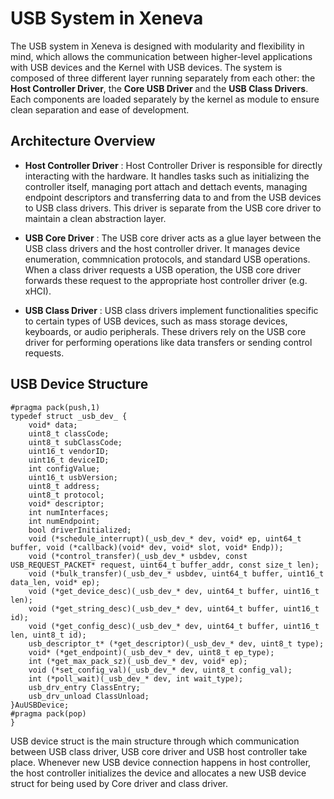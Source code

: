 # USB System in Xeneva

The USB system in Xeneva is designed with modularity and flexibility in mind, which allows the communication between higher-level applications with USB devices and the Kernel with USB devices. The system is composed of three different layer running separately from each other: the __Host Controller Driver__, the __Core USB Driver__ and the __USB Class Drivers__. Each components are loaded separately by the kernel as module to ensure clean separation and ease of development.

## Architecture Overview

- **Host Controller Driver** : Host Controller Driver is responsible for directly interacting with the hardware. It handles tasks such as initializing the controller itself, managing port attach and dettach events, managing endpoint descriptors and transferring data to and from the USB devices to USB class drivers. This driver is separate from the USB core driver to maintain a clean abstraction layer.

- **USB Core Driver** : The USB core driver acts as a glue layer between the USB class drivers and the host controller driver. It manages device enumeration, commnication protocols, and standard USB operations. When a class driver requests a USB operation, the USB core driver forwards these request to the appropriate host controller driver (e.g. xHCI).

- **USB Class Driver** : USB class drivers implement functionalities specific to certain types of USB devices, such as mass storage devices, keyboards, or audio peripherals. These drivers rely on the USB core driver for performing operations like data transfers or sending control requests.

## USB Device Structure

```
#pragma pack(push,1)
typedef struct _usb_dev_ {
    void* data;
    uint8_t classCode;
    uint8_t subClassCode;
    uint16_t vendorID;
	uint16_t deviceID;
	int configValue;
	uint16_t usbVersion;
	uint8_t address;
	uint8_t protocol;
	void* descriptor;
	int numInterfaces;
	int numEndpoint;
	bool driverInitialized;
	void (*schedule_interrupt)(_usb_dev_* dev, void* ep, uint64_t buffer, void (*callback)(void* dev, void* slot, void* Endp));
	void (*control_transfer)(_usb_dev_* usbdev, const USB_REQUEST_PACKET* request, uint64_t buffer_addr, const size_t len);
	void (*bulk_transfer)(_usb_dev_* usbdev, uint64_t buffer, uint16_t data_len, void* ep);
	void (*get_device_desc)(_usb_dev_* dev, uint64_t buffer, uint16_t len);
	void (*get_string_desc)(_usb_dev_* dev, uint64_t buffer, uint16_t id);
	void (*get_config_desc)(_usb_dev_* dev, uint64_t buffer, uint16_t len, uint8_t id);
	usb_descriptor_t* (*get_descriptor)(_usb_dev_* dev, uint8_t type);
	void* (*get_endpoint)(_usb_dev_* dev, uint8_t ep_type);
	int (*get_max_pack_sz)(_usb_dev_* dev, void* ep);
	void (*set_config_val)(_usb_dev_* dev, uint8_t config_val);
	int (*poll_wait)(_usb_dev_* dev, int wait_type);
	usb_drv_entry ClassEntry;
	usb_drv_unload ClassUnload;
}AuUSBDevice;
#pragma pack(pop)
}
```

USB device struct is the main structure through which communication between USB class driver, USB core driver and USB host controller take place. Whenever new USB device connection happens in host controller, the host controller initializes the device and allocates a new USB device struct for being used by Core driver and class driver. 
